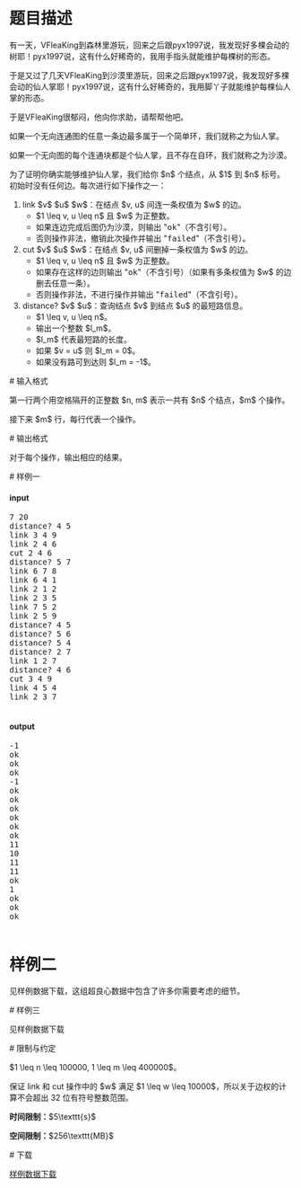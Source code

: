 # 题目描述

<p>有一天，VFleaKing到森林里游玩，回来之后跟pyx1997说，我发现好多棵会动的树耶！pyx1997说，这有什么好稀奇的，我用手指头就能维护每棵树的形态。</p>
<p>于是又过了几天VFleaKing到沙漠里游玩，回来之后跟pyx1997说，我发现好多棵会动的仙人掌耶！pyx1997说，这有什么好稀奇的，我用脚丫子就能维护每棵仙人掌的形态。</p>
<p>于是VFleaKing很郁闷，他向你求助，请帮帮他吧。</p>
<p>如果一个无向连通图的任意一条边最多属于一个简单环，我们就称之为仙人掌。</p>
<p>如果一个无向图的每个连通块都是个仙人掌，且不存在自环，我们就称之为沙漠。</p>
<p>为了证明你确实能够维护仙人掌，我们给你 $n$ 个结点，从 $1$ 到 $n$ 标号。初始时没有任何边。每次进行如下操作之一：</p>
<ol><li>link $v$ $u$ $w$：在结点 $v, u$ 间连一条权值为 $w$ 的边。<ul><li>$1 \leq v, u \leq n$ 且 $w$ 为正整数。</li>
<li>如果连边完成后图仍为沙漠，则输出 &#34;<samp>ok</samp>&#34;（不含引号）。</li>
<li>否则操作非法，撤销此次操作并输出 &#34;<samp>failed</samp>&#34;（不含引号）。</li>
</ul></li>
<li>cut $v$ $u$ $w$：在结点 $v, u$ 间删掉一条权值为 $w$ 的边。<ul><li>$1 \leq v, u \leq n$ 且 $w$ 为正整数。</li>
<li>如果存在这样的边则输出 &#34;<samp>ok</samp>&#34;（不含引号）（如果有多条权值为 $w$ 的边删去任意一条）。</li>
<li>否则操作非法，不进行操作并输出 &#34;<samp>failed</samp>&#34;（不含引号）。</li>
</ul></li>
<li>distance? $v$ $u$：查询结点 $v$ 到结点 $u$ 的最短路信息。<ul><li>$1 \leq v, u \leq n$。</li>
<li>输出一个整数 $l_m$。</li>
<li>$l_m$ 代表最短路的长度。</li>
<li>如果 $v = u$ 则 $l_m = 0$。</li>
<li>如果没有路可到达则 $l_m = -1$。</li>
</ul></li>
</ol># 输入格式


<p>第一行两个用空格隔开的正整数 $n, m$ 表示一共有 $n$ 个结点，$m$ 个操作。</p>
<p>接下来 $m$ 行，每行代表一个操作。</p>
# 输出格式


<p>对于每个操作，输出相应的结果。</p>
# 样例一


<h4>input</h4>
<pre>7 20
distance? 4 5
link 3 4 9
link 2 4 6
cut 2 4 6
distance? 5 7
link 6 7 8
link 6 4 1
link 2 1 2
link 2 3 5
link 7 5 2
link 2 5 9
distance? 4 5
distance? 5 6
distance? 5 4
distance? 2 7
link 1 2 7
distance? 4 6
cut 3 4 9
link 4 5 4
link 2 3 7

</pre>

<h4>output</h4>
<pre>-1
ok
ok
ok
-1
ok
ok
ok
ok
ok
ok
11
10
11
11
ok
1
ok
ok
ok

</pre>

# 样例二


<p>见样例数据下载，这组超良心数据中包含了许多你需要考虑的细节。</p>
# 样例三


<p>见样例数据下载</p>
# 限制与约定


<p>$1 \leq n \leq 100000, 1 \leq m \leq 400000$。</p>
<p>保证 link 和 cut 操作中的 $w$ 满足 $1 \leq w \leq 10000$，所以关于边权的计算不会超出 32 位有符号整数范围。</p>
<p><strong>时间限制：</strong>$5\texttt{s}$</p>
<p><strong>空间限制：</strong>$256\texttt{MB}$</p>
# 下载


<p><a href="/download.php?type=problem&amp;id=63">样例数据下载</a></p>
